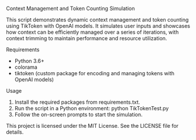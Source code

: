 Context Management and Token Counting Simulation

This script demonstrates dynamic context management and token counting using TikToken with OpenAI models. It simulates user inputs and showcases how context can be efficiently managed over a series of iterations, with context trimming to maintain performance and resource utilization.

Requirements
- Python 3.6+
- colorama
- tiktoken (custom package for encoding and managing tokens with OpenAI models)

Usage
1. Install the required packages from requirements.txt.
2. Run the script in a Python environment: python TikTokenTest.py
3. Follow the on-screen prompts to start the simulation.

This project is licensed under the MIT License. See the LICENSE file for details.
